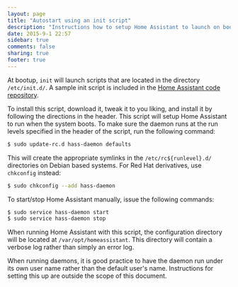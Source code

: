 ```yaml
---
layout: page
title: "Autostart using an init script"
description: "Instructions how to setup Home Assistant to launch on boot using an init script."
date: 2015-9-1 22:57
sidebar: true
comments: false
sharing: true
footer: true
---
```


At bootup, `init` will launch scripts that are located in the directory `/etc/init.d/`. A sample init script is included in the <a href="https://github.com/home-assistant/home-assistant/blob/dev/script/hass-daemon">Home Assistant code repository</a>.

To install this script, download it, tweak it to you liking, and install it by following the directions in the header. This script will setup Home Assistant to run when the system boots. To make sure the daemon runs at the run levels specified in the header of the script, run the following command:

```bash
$ sudo update-rc.d hass-daemon defaults
```

This will create the appropriate symlinks in the `/etc/rc${runlevel}.d/` directories on Debian based systems. For Red Hat derivatives, use `chkconfig` instead:

```bash
$ sudo chkconfig --add hass-daemon
```

To start/stop Home Assistant manually, issue the following commands:

```bash
$ sudo service hass-daemon start
$ sudo service hass-daemon stop
```

When running Home Assistant with this script, the configuration directory will be located at `/var/opt/homeassistant`. This directory will contain a verbose log rather than simply an error log.

When running daemons, it is good practice to have the daemon run under its own user name rather than the default user's name. Instructions for setting this up are outside the scope of this document.
